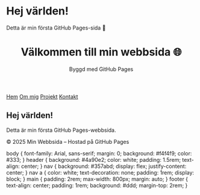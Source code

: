 <!DOCTYPE html>
<html lang="sv">
<head>
  <meta charset="UTF-8">
  <title>Min Webbsida</title>
</head>
<body>
  <h1>Hej världen!</h1>
  <p>Detta är min första GitHub Pages-sida 🎉</p>
</body>
</html>
<!DOCTYPE html>
<html lang="sv">
<head>
  <meta charset="UTF-8">
  <title>Min Webbsida</title>
  <link rel="stylesheet" href="style.css">
</head>
<body>
  <header>
    <h1>Välkommen till min webbsida 🌐</h1>
    <p>Byggd med GitHub Pages</p>
  </header>
  <nav>
    <a href="#">Hem</a>
    <a href="#">Om mig</a>
    <a href="#">Projekt</a>
    <a href="#">Kontakt</a>
  </nav>
  <main>
    <h2>Hej världen!</h2>
    <p>Detta är min första GitHub Pages-webbsida.</p>
  </main>
  <footer>
    <p>© 2025 Min Webbsida – Hostad på GitHub Pages</p>
  </footer>
</body>
</html>

body {
  font-family: Arial, sans-serif;
  margin: 0;
  background: #f4f4f9;
  color: #333;
}
header {
  background: #4a90e2;
  color: white;
  padding: 1.5rem;
  text-align: center;
}
nav {
  background: #357abd;
  display: flex;
  justify-content: center;
}
nav a {
  color: white;
  text-decoration: none;
  padding: 1rem;
  display: block;
}
main {
  padding: 2rem;
  max-width: 800px;
  margin: auto;
}
footer {
  text-align: center;
  padding: 1rem;
  background: #ddd;
  margin-top: 2rem;
}
